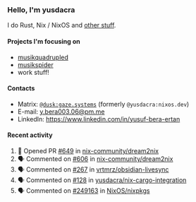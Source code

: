 ### Hello, I'm yusdacra

I do Rust, Nix / NixOS and [other stuff](https://gaze.systems/).

#### Projects I'm focusing on

- [musikquadrupled](https://github.com/yusdacra/musikquadrupled)
- [musikspider](https://github.com/yusdacra/musikspider)
- work stuff!

#### Contacts

- Matrix: [`@dusk:gaze.systems`](https://matrix.to/#/@dusk:gaze.systems) (formerly `@yusdacra:nixos.dev`)
- E-mail: y.bera003.06@pm.me
- LinkedIn: https://www.linkedin.com/in/yusuf-bera-ertan

#### Recent activity

<!--START_SECTION:activity-->
1. 💪 Opened PR [#649](https://github.com/nix-community/dream2nix/pull/649) in [nix-community/dream2nix](https://github.com/nix-community/dream2nix)
2. 🗣 Commented on [#606](https://github.com/nix-community/dream2nix/pull/606#issuecomment-1696634610) in [nix-community/dream2nix](https://github.com/nix-community/dream2nix)
3. 🗣 Commented on [#267](https://github.com/vrtmrz/obsidian-livesync/issues/267#issuecomment-1690587144) in [vrtmrz/obsidian-livesync](https://github.com/vrtmrz/obsidian-livesync)
4. 🗣 Commented on [#128](https://github.com/yusdacra/nix-cargo-integration/issues/128#issuecomment-1682755453) in [yusdacra/nix-cargo-integration](https://github.com/yusdacra/nix-cargo-integration)
5. 🗣 Commented on [#249163](https://github.com/NixOS/nixpkgs/pull/249163#issuecomment-1678135486) in [NixOS/nixpkgs](https://github.com/NixOS/nixpkgs)
<!--END_SECTION:activity-->
